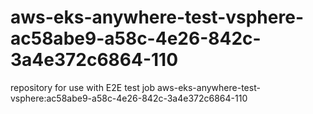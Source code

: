 # aws-eks-anywhere-test-vsphere-ac58abe9-a58c-4e26-842c-3a4e372c6864-110
repository for use with E2E test job aws-eks-anywhere-test-vsphere:ac58abe9-a58c-4e26-842c-3a4e372c6864-110
